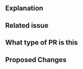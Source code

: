 ## Explanation

<!--
In a couple sentences, explain why this PR is needed and what it addresses. This should be an explanation a non-developer user can understand and covers the "why" question. It should also clearly indicate whether this PR represents an addition, a change, or a fix of existing behavior. This explanation will be used to assist in the release note drafting process.

THIS IS MANDATORY.
-->

## Related issue

<!--
Please link the GitHub issue this pull request resolves in the format of `Closes #1234`. 
-->

## What type of PR is this

<!--

> Uncomment only one ` /kind <>` line, hit enter to put that in a new line, and remove leading white spaces from that line:
> /kind bug
> /kind documentation
> /kind feature
-->

## Proposed Changes

<!--
Describe the big picture of your changes here to communicate to the maintainers why we should accept this pull request. 
-->


